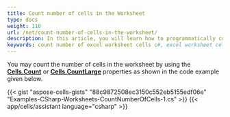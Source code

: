 ```yaml
---
title: Count number of cells in the Worksheet
type: docs
weight: 110
url: /net/count-number-of-cells-in-the-worksheet/
description: In this article, you will learn how to programmatically count number of cells in the Excel worksheet using C# API with .NET Library.
keywords: count number of excel worksheet cells c#, excel worksheet cells c#
---
```


You may count the number of cells in the worksheet by using the [**Cells.Count**](https://reference.aspose.com/cells/net/aspose.cells/cells/properties/count) or [**Cells.CountLarge**](https://reference.aspose.com/cells/net/aspose.cells/cells/properties/countlarge) properties as shown in the code example given below.

{{< gist "aspose-cells-gists" "88c9872508ec3150c552eb5155edf06e" "Examples-CSharp-Worksheets-CountNumberOfCells-1.cs" >}}
{{< app/cells/assistant language="csharp" >}}